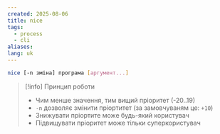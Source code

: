 ```yaml
---
created: 2025-08-06
title: nice
tags:
  - process
  - cli
aliases: 
lang: uk
---
```



```bash
nice [-n зміна] програма [аргумент...]
```

> [!info] Принцип роботи
> - Чим менше значення, тим вищий пріоритет (-20..19)
> - `-n` дозволяє змінити пріортитет (за замовчуваням це: `+10`)
> - Знижувати пріортите може будь-який користувач
> - Підвищувати пріоритет може тільки суперкористувач